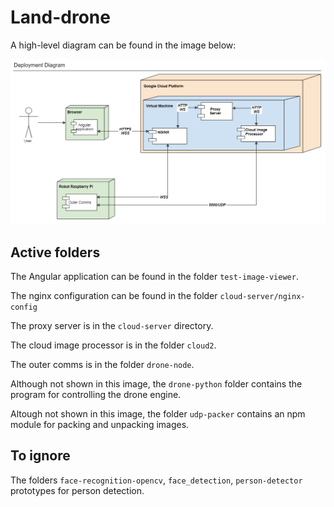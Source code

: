 # Land-drone

A high-level diagram can be found in the image below:

![alt text](./doc/img/deployment.PNG)

## Active folders
The Angular application can be found in the folder `test-image-viewer`. 

The nginx configuration can be found in the folder `cloud-server/nginx-config` 

The proxy server is in the `cloud-server` directory. 

The cloud image processor is in the folder `cloud2`.

The outer comms is in the folder `drone-node`.

Although not shown in this image, the `drone-python` folder contains
the program for controlling the drone engine.

Altough not shown in this image, the folder `udp-packer` contains an 
npm module for packing and unpacking images.

## To ignore
The folders `face-recognition-opencv`, `face_detection`, `person-detector` 
prototypes for person detection.
